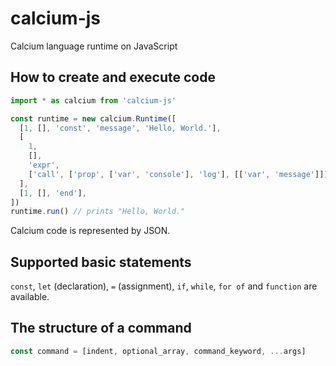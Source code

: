 # calcium-js

Calcium language runtime on JavaScript

## How to create and execute code

```javascript
import * as calcium from 'calcium-js'

const runtime = new calcium.Runtime([
  [1, [], 'const', 'message', 'Hello, World.'],
  [
    1,
    [],
    'expr',
    ['call', ['prop', ['var', 'console'], 'log'], [['var', 'message']]],
  ],
  [1, [], 'end'],
])
runtime.run() // prints "Hello, World."
```

Calcium code is represented by JSON.

## Supported basic statements

`const`, `let` (declaration), `=` (assignment), `if`, `while`, `for of`
and `function` are available.

## The structure of a command

```javascript
const command = [indent, optional_array, command_keyword, ...args]
```
